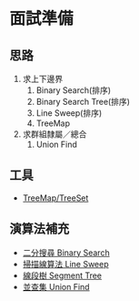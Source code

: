 # 面試準備

## 思路

1. 求上下邊界
   1. Binary Search(排序)
   2. Binary Search Tree(排序)
   3. Line Sweep(排序)
   4. TreeMap
2. 求群組隸屬／總合
   1. Union Find


## 工具

- [TreeMap/TreeSet](./Notes/Tools/TreeMap_TreeSet.md)

## 演算法補充

- [二分搜尋 Binary Search](./Notes/Algorithms/二分搜尋.md)
- [掃描線算法 Line Sweep](./Notes/Algorithms/掃描線算法.md)
- [線段樹 Segment Tree](./Notes/Algorithms/線段樹.md)
- [並查集 Union Find](./Notes/Algorithms/並查集.md)